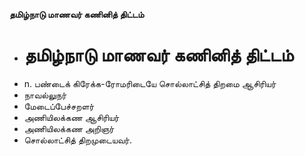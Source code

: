 **தமிழ்நாடு மாணவர் கணினித் திட்டம்**
- # தமிழ்நாடு மாணவர் கணினித் திட்டம்
- n. பண்டைக் கிரேக்க-ரோமரிடையே சொல்லாட்சித் திறமை ஆசிரியர்
- நாவல்லுநர்
- மேடைப்பேச்சறளர்
- அணியிலக்கண ஆசிரியர்
- அணியிலக்கண அறிஞர்
- சொல்லாட்சித் திறமுடையவர்.

